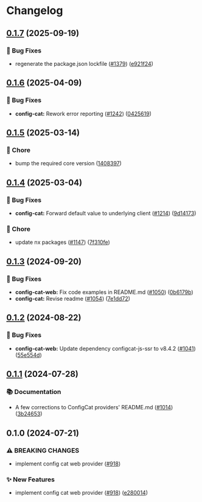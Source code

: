 # Changelog

## [0.1.7](https://github.com/open-feature/js-sdk-contrib/compare/config-cat-web-provider-v0.1.6...config-cat-web-provider-v0.1.7) (2025-09-19)


### 🐛 Bug Fixes

* regenerate the package.json lockfile ([#1379](https://github.com/open-feature/js-sdk-contrib/issues/1379)) ([e921f24](https://github.com/open-feature/js-sdk-contrib/commit/e921f24a8b890fa88858fdd9b713316fd9f53f25))

## [0.1.6](https://github.com/open-feature/js-sdk-contrib/compare/config-cat-web-provider-v0.1.5...config-cat-web-provider-v0.1.6) (2025-04-09)


### 🐛 Bug Fixes

* **config-cat:** Rework error reporting ([#1242](https://github.com/open-feature/js-sdk-contrib/issues/1242)) ([0425619](https://github.com/open-feature/js-sdk-contrib/commit/04256197bf6e7da70afd4ac1c31bdaf55ce4b789))

## [0.1.5](https://github.com/open-feature/js-sdk-contrib/compare/config-cat-web-provider-v0.1.4...config-cat-web-provider-v0.1.5) (2025-03-14)


### 🧹 Chore

* bump the required core version ([1408397](https://github.com/open-feature/js-sdk-contrib/commit/140839777b5cff8e624b23fc9eb2f8d2f4a977cb))

## [0.1.4](https://github.com/open-feature/js-sdk-contrib/compare/config-cat-web-provider-v0.1.3...config-cat-web-provider-v0.1.4) (2025-03-04)


### 🐛 Bug Fixes

* **config-cat:** Forward default value to underlying client ([#1214](https://github.com/open-feature/js-sdk-contrib/issues/1214)) ([9d14173](https://github.com/open-feature/js-sdk-contrib/commit/9d14173cf08da3030fc58fea8786b24bafd80403))


### 🧹 Chore

* update nx packages ([#1147](https://github.com/open-feature/js-sdk-contrib/issues/1147)) ([7f310fe](https://github.com/open-feature/js-sdk-contrib/commit/7f310fe87101b8aa793e1436e63c7602ccc202e3))

## [0.1.3](https://github.com/open-feature/js-sdk-contrib/compare/config-cat-web-provider-v0.1.2...config-cat-web-provider-v0.1.3) (2024-09-20)


### 🐛 Bug Fixes

* **config-cat-web:** Fix code examples in README.md ([#1050](https://github.com/open-feature/js-sdk-contrib/issues/1050)) ([0b6179b](https://github.com/open-feature/js-sdk-contrib/commit/0b6179b9cb16cce592be6c2fbe86dbacce5adc1f))
* **config-cat:** Revise readme ([#1054](https://github.com/open-feature/js-sdk-contrib/issues/1054)) ([7e1dd72](https://github.com/open-feature/js-sdk-contrib/commit/7e1dd72a1450a9982b340afda62d34379d1b3f16))

## [0.1.2](https://github.com/open-feature/js-sdk-contrib/compare/config-cat-web-provider-v0.1.1...config-cat-web-provider-v0.1.2) (2024-08-22)


### 🐛 Bug Fixes

* **config-cat-web:** Update dependency configcat-js-ssr to v8.4.2 ([#1041](https://github.com/open-feature/js-sdk-contrib/issues/1041)) ([55e554d](https://github.com/open-feature/js-sdk-contrib/commit/55e554d9fc9966d7d2b364da4776c478a2ba9bb1))

## [0.1.1](https://github.com/open-feature/js-sdk-contrib/compare/config-cat-web-provider-v0.1.0...config-cat-web-provider-v0.1.1) (2024-07-28)


### 📚 Documentation

* A few corrections to ConfigCat providers' README.md ([#1014](https://github.com/open-feature/js-sdk-contrib/issues/1014)) ([3b24653](https://github.com/open-feature/js-sdk-contrib/commit/3b24653854643c827bddccb12aeb59e61204202d))

## 0.1.0 (2024-07-21)


### ⚠ BREAKING CHANGES

* implement config cat web provider ([#918](https://github.com/open-feature/js-sdk-contrib/issues/918))

### ✨ New Features

* implement config cat web provider ([#918](https://github.com/open-feature/js-sdk-contrib/issues/918)) ([e280014](https://github.com/open-feature/js-sdk-contrib/commit/e280014f8998dd2e5f2b7700f0d24842eeafab5f))
